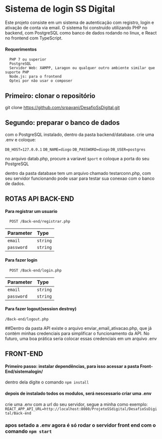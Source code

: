 
# Sistema de login SS Digital

Este projeto consiste em um sistema de autenticação com registro, login e ativação de conta via email. O sistema foi construído utilizando PHP no backend, com PostgreSQL como banco de dados rodando no linux, e React no frontend com TypeScript.


#### Requerimentos

```http
  PHP 7 ou superior
  PostgreSQL 
  Servidor Web: XAMPP, Laragon ou qualquer outro ambiente similar que suporte PHP
  Node.js: para o frontend
  Optei por não usar o composer

```

## Primeiro: clonar o repositório
  git clone https://github.com/srpavani/DesafioSsDigital.git

## Segundo: preparar o banco de dados
   com o PostgreSQL instalado, dentro da pasta backend/database. crie uma .env e coloque: 

`DB_HOST=127.0.0.1`
`DB_NAME=diogo`
`DB_PASSWORD=diogo`
`DB_USER=postgres`

no arquivo datab.php, procure a variavel `$port` e coloque a porta do seu PostgreSQL

dentro da pasta database tem um arquivo chamado testarconn.php, com seu servidor funcionando pode usar para testar sua conexao com o banco de dados. 








## ROTAS API BACK-END 

#### Para registrar um usuario

```http
  POST /Back-end/registrar.php
```

| Parameter | Type     | 
| :-------- | :------- | 
| `email` | `string` |
| `password` | `string` | 

#### Para fazer login

```http
  POST /Back-end/login.php
```

| Parameter | Type     | 
| :-------- | :------- | 
| `email` | `string` |
| `password` | `string` |


#### Para fazer logout(session destroy)

```http
/Back-end/logout.php
```

##Dentro da pasta API existe o arquivo enviar_email_ativacao.php, que já contém minhas credenciais para simplificar o funcionamento da API. No futuro, uma boa prática seria colocar essas credenciais em um arquivo .env 



## FRONT-END

#### Primeiro passo: instalar dependências, para isso acessar a pasta Front-End/sistemalogin/
dentro dela digite o comando `npm install`

#### depois de instalado todos os modulos, será nescessario criar uma .env 
crie uma .env com a url do seu servidor, segue a minha como exemplo: `REACT_APP_API_URL=http://localhost:8080/ProjetoSSdigital/DesafioSsDigital/Back-end`


### apos setado a .env agora é só rodar o servidor front end com o comando `npm start`
